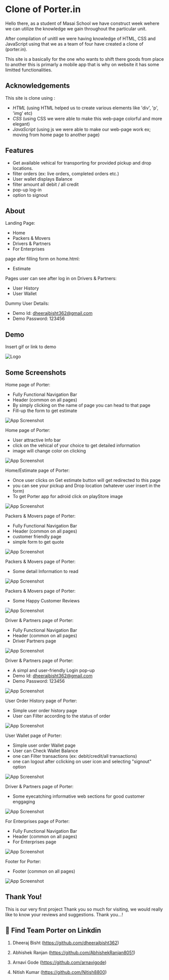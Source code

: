 # Clone of Porter.in

Hello there, as a student of Masai School we have construct week wehere we can utilize the knowledge we gain throughout the particular unit.

After compilation of unitII we were having knowledge of HTML, CSS and JavaScript using that we as a team of four have created a clone of (porter.in).

This site is a basically for the one who wants to shift there goods from place to another this is primarly a mobile app that is why on website it has some limitted functionalities.

## Acknowledgements

This site is clone using :

- _HTML_
  (using HTML helped us to create various elements like 'div', 'p', 'img' etc)
- _CSS_
  (using CSS we were able to make this web-page colorful and more elegant)
- _JavaScript_
  (using js we were able to make our web-page work ex; moving from home page to another page)

## Features

- Get available vehical for transporting for provided pickup and drop locations.
- filter orders (ex: live orders, completed orders etc.)
- User wallet displays Balance
- filter amount all debit / all credit
- pop-up log-in
- option to signout

## About

Landing Page:

- Home
- Packers & Movers
- Drivers & Partners
- For Enterprises

page afer filling form on home.html:

- Estimate

Pages user can see after log in on Drivers & Partners:

- User History
- User Wallet

Dummy User Details:
- Demo Id: dheerajbisht362@gmail.com
- Demo Password: 123456



## Demo

Insert gif or link to demo

![Logo](https://github.com/dheerajbisht362/constructWeekPorterClone/blob/master/images/porterreadme.jpg)

## Some Screenshots
Home page of Porter:
- Fully Functional Navigation Bar
- Header (common on all pages)
- By simply clicking on the name of page you can head to that page
- Fill-up the form to get estimate

![App Screenshot](https://github.com/dheerajbisht362/constructWeekPorterClone/blob/master/images/0001.JPG)

Home page of Porter:
- User attractive Info bar
- click on the vehical of your choice to get detailed information
- image will change color on clicking 

![App Screenshot](https://github.com/dheerajbisht362/constructWeekPorterClone/blob/master/images/0002.JPG)

Home/Estimate page of Porter:
- Once user clicks on Get estimate button will get redirected to this page
- you can see your pickup and Drop location (whatever user insert in the form)
- To get Porter app for adroid click on playStore image

![App Screenshot](https://github.com/dheerajbisht362/constructWeekPorterClone/blob/master/images/00014.JPG)

Packers & Movers page of Porter:
- Fully Functional Navigation Bar
- Header (common on all pages)
- customer friendly page
- simple form to get quote

![App Screenshot](https://github.com/dheerajbisht362/constructWeekPorterClone/blob/master/images/0005.JPG)

Packers & Movers page of Porter:
- Some detail Information to read

![App Screenshot](https://github.com/dheerajbisht362/constructWeekPorterClone/blob/master/images/0006.JPG)

Packers & Movers page of Porter:
- Some Happy Customer Reviews

![App Screenshot](https://github.com/dheerajbisht362/constructWeekPorterClone/blob/master/images/0007.JPG)

Driver & Partners page of Porter:
- Fully Functional Navigation Bar
- Header (common on all pages)
- Driver Partners page

![App Screenshot](https://github.com/dheerajbisht362/constructWeekPorterClone/blob/master/images/0008.JPG)

Driver & Partners page of Porter:
- A simpl and user-friendly Login pop-up
- Demo Id: dheerajbisht362@gmail.com
- Demo Password: 123456

![App Screenshot](https://github.com/dheerajbisht362/constructWeekPorterClone/blob/master/images/00011.JPG)

User Order History page of Porter:
- Simple user order history page 
- User can Filter according to the status of order

![App Screenshot](https://github.com/dheerajbisht362/constructWeekPorterClone/blob/master/images/00012.JPG)

User Wallet page of Porter:
- Simple user order Wallet page 
- User can Check Wallet Balance
- one can Filter transactions (ex: debit/credit/all transactions)
- one can logout after cclicking on user icon and selecting "signout" option

![App Screenshot](https://github.com/dheerajbisht362/constructWeekPorterClone/blob/master/images/00013.JPG)

Driver & Partners page of Porter:
- Some eyecatching informative web sections for good customer enggaging

![App Screenshot](./images/0009.jpg)

For Enterprises page of Porter:
- Fully Functional Navigation Bar
- Header (common on all pages)
- For Enterprises page

![App Screenshot](https://github.com/dheerajbisht362/constructWeekPorterClone/blob/master/images/00010.JPG)

Footer for Porter:
- Footer (common on all pages)
  

![App Screenshot](https://github.com/dheerajbisht362/constructWeekPorterClone/blob/master/images/0004.JPG)


## Thank You!
This is our very first project Thank you so much for visiting, we would really like to know your reviews and suggestions.
Thank you...!  

## 🔗 Find Team Porter on Linkdin

1. Dheeraj Bisht
   (https://github.com/dheerajbisht362)

2. Abhishek Ranjan
   (https://github.com/AbhishekRanjan8051)

3. Arnavi Gode
   (https://github.com/arnavigode)

4. Nitish Kumar
   (https://github.com/Nitish8800)
